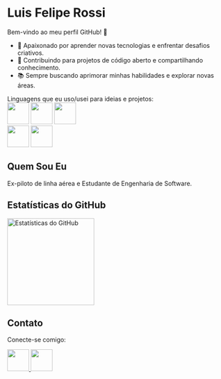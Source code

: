 # Luis Felipe Rossi

Bem-vindo ao meu perfil GitHub! 👋

- 🚀 Apaixonado por aprender novas tecnologias e enfrentar desafios criativos.<br>
- 🌱 Contribuindo para projetos de código aberto e compartilhando conhecimento.<br>
- 📚 Sempre buscando aprimorar minhas habilidades e explorar novas áreas.<br>

Linguagens que eu uso/usei para ideias e projetos: <br>
    <img src="https://cdn.jsdelivr.net/gh/devicons/devicon/icons/java/java-original-wordmark.svg" height="50px" />
    <img src="https://cdn.jsdelivr.net/gh/devicons/devicon/icons/c/c-original.svg" height="50px"/>
    <img src="https://cdn.jsdelivr.net/gh/devicons/devicon@latest/icons/python/python-original-wordmark.svg" height="50px"/>     
    <img src="https://cdn.jsdelivr.net/gh/devicons/devicon/icons/flutter/flutter-original.svg" height="50px"/>
    <img src="https://cdn.jsdelivr.net/gh/devicons/devicon/icons/go/go-original-wordmark.svg" height="50px"/>
    

## Quem Sou Eu

Ex-piloto de linha aérea e Estudante de Engenharia de Software. 

## Estatísticas do GitHub
<p>
  <img src="https://github-readme-stats.vercel.app/api?username=lfcr9311&theme=dark&show_icons=true" alt="Estatísticas do GitHub" height=200px>
</p>
  
  
## Contato

Conecte-se comigo:

<a href="https://www.linkedin.com/in/luis-felipe-copetti-rossi-86780541/">
  <img src="https://cdn.jsdelivr.net/gh/devicons/devicon/icons/linkedin/linkedin-original.svg" height="50px" />
</a>
<a href="mailto:lfcr93@gmail.com">
  <img src="https://img.icons8.com/color/96/000000/gmail--v1.png" height="50px" />
</a>
